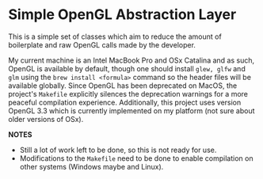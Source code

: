 # Simple OpenGL Abstraction Layer

This is a simple set of classes which aim to reduce the amount of boilerplate
and raw OpenGL calls made by the developer.

My current machine is an Intel MacBook Pro and OSx Catalina and as such, OpenGL
is available by default, though one should install `glew, glfw` and `glm` using
the `brew install <formula>` command so the header files will be available
globally.
Since OpenGL has been deprecated on MacOS, the project's `Makefile` explicitly
silences the deprecation warnings for a more peaceful compilation experience.
Additionally, this project uses version OpenGL 3.3 which is currently
implemented on my platform (not sure about older versions of OSx).

**NOTES**

* Still a lot of work left to be done, so this is not ready for use.
* Modifications to the `Makefile` need to be done to enable compilation on other
  systems (Windows maybe and Linux).
